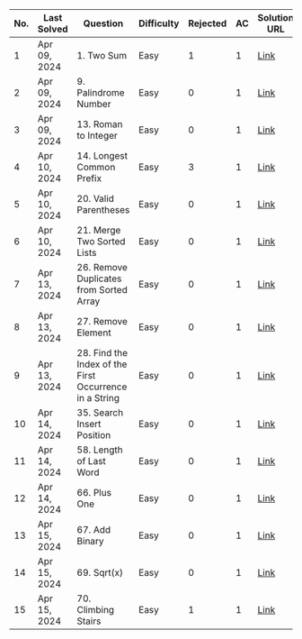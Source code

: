 | No. | Last Solved | Question                                      | Difficulty | Rejected | AC | Solution URL                                         |
|-----|-------------|-----------------------------------------------|------------|----------|----|------------------------------------------------------|
| 1   | Apr 09, 2024| 1. Two Sum                                    | Easy       | 1        | 1  | [Link](https://leetcode.com/problems/two-sum/solutions/4994281/20240409-001/)|
| 2   | Apr 09, 2024| 9. Palindrome Number                         | Easy       | 0        | 1  | [Link](https://leetcode.com/problems/two-sum/solutions/4994303/20240409-002/)|
| 3   | Apr 09, 2024| 13. Roman to Integer                         | Easy       | 0        | 1  | [Link](https://leetcode.com/problems/two-sum/solutions/4994354/20240409-003/)|
| 4   | Apr 10, 2024| 14. Longest Common Prefix                    | Easy       | 3        | 1  | [Link](https://leetcode.com/problems/two-sum/solutions/5000801/20240410-001/)|
| 5   | Apr 10, 2024| 20. Valid Parentheses                        | Easy       | 0        | 1  | [Link](https://leetcode.com/problems/two-sum/solutions/5000813/20240410-002/)|
| 6   | Apr 10, 2024| 21. Merge Two Sorted Lists                   | Easy       | 0        | 1  | [Link](https://leetcode.com/problems/two-sum/solutions/5000866/20240410-003/)|
| 7   | Apr 13, 2024| 26. Remove Duplicates from Sorted Array      | Easy       | 0        | 1  | [Link](https://leetcode.com/problems/two-sum/solutions/5012861/20240413-001/)|
| 8   | Apr 13, 2024| 27. Remove Element                           | Easy       | 0        | 1  | [Link](https://leetcode.com/problems/two-sum/solutions/5012868/20240413-002/)|
| 9   | Apr 13, 2024| 28. Find the Index of the First Occurrence in a String| Easy       | 0        | 1  | [Link](https://leetcode.com/problems/two-sum/solutions/5012886/20240413-003/)|
| 10  | Apr 14, 2024| 35. Search Insert Position                   | Easy       | 0        | 1  | [Link](https://leetcode.com/problems/two-sum/solutions/5017351/20240414-001/)|
| 11  | Apr 14, 2024| 58. Length of Last Word                      | Easy       | 0        | 1  | [Link](https://leetcode.com/problems/two-sum/solutions/5017381/20240414-002/)|
| 12  | Apr 14, 2024| 66. Plus One                                 | Easy       | 0        | 1  | [Link](https://leetcode.com/problems/two-sum/solutions/5017448/20240414-003/)|
| 13  | Apr 15, 2024| 67. Add Binary                               | Easy       | 0        | 1  | [Link](https://leetcode.com/problems/two-sum/solutions/5017472/)                                      |
| 14  | Apr 15, 2024| 69. Sqrt(x)                                  | Easy       | 0        | 1  | [Link](https://leetcode.com/problems/two-sum/solutions/5017470/)                                      |
| 15  | Apr 15, 2024| 70. Climbing Stairs                          | Easy       | 1        | 1  | [Link](https://leetcode.com/problems/two-sum/solutions/5017466/)                                      |